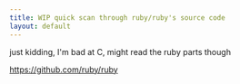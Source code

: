 ```yaml
---
title: WIP quick scan through ruby/ruby's source code
layout: default
---
```


just kidding, I'm bad at C, might read the ruby parts though

https://github.com/ruby/ruby
